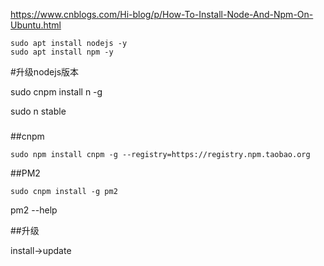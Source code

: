 https://www.cnblogs.com/Hi-blog/p/How-To-Install-Node-And-Npm-On-Ubuntu.html



```
sudo apt install nodejs -y
sudo apt install npm -y
```

#升级nodejs版本

sudo cnpm install n -g 

sudo n stable

###



##cnpm

```  
sudo npm install cnpm -g --registry=https://registry.npm.taobao.org
```



##PM2

```
sudo cnpm install -g pm2
```

pm2 --help

##升级

install->update

